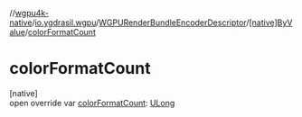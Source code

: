 //[wgpu4k-native](../../../../index.md)/[io.ygdrasil.wgpu](../../index.md)/[WGPURenderBundleEncoderDescriptor](../index.md)/[[native]ByValue](index.md)/[colorFormatCount](color-format-count.md)

# colorFormatCount

[native]\
open override var [colorFormatCount](color-format-count.md): [ULong](https://kotlinlang.org/api/core/kotlin-stdlib/kotlin/-u-long/index.html)